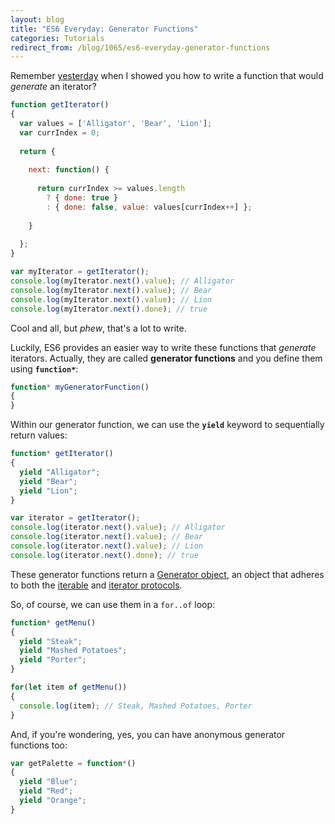 ```yaml
---
layout: blog
title: "ES6 Everyday: Generator Functions"
categories: Tutorials
redirect_from: /blog/1065/es6-everyday-generator-functions
---
```


Remember [yesterday](http://www.loganfranken.com/blog/886/es6-everyday-the-iterator-protocol/) when I showed you how to write a function that would _generate_ an iterator?

```javascript
function getIterator()
{
  var values = ['Alligator', 'Bear', 'Lion'];
  var currIndex = 0;
  
  return {
    
    next: function() {
      
      return currIndex >= values.length
        ? { done: true }
      	: { done: false, value: values[currIndex++] };
      
    }
    
  };
}

var myIterator = getIterator();
console.log(myIterator.next().value); // Alligator
console.log(myIterator.next().value); // Bear
console.log(myIterator.next().value); // Lion
console.log(myIterator.next().done); // true
```

Cool and all, but _phew_, that's a lot to write.

Luckily, ES6 provides an easier way to write these functions that _generate_ iterators. Actually, they are called **generator functions** and you define them using **`function*`**:

```javascript
function* myGeneratorFunction()
{
}
```

Within our generator function, we can use the **`yield`** keyword to sequentially return values:

```javascript
function* getIterator()
{
  yield "Alligator";
  yield "Bear";
  yield "Lion";
}

var iterator = getIterator();
console.log(iterator.next().value); // Alligator
console.log(iterator.next().value); // Bear
console.log(iterator.next().value); // Lion
console.log(iterator.next().done); // true
```

These generator functions return a [Generator object](https://developer.mozilla.org/en-US/docs/Web/JavaScript/Reference/Global_Objects/Generator), an object that adheres to both the [iterable](http://www.loganfranken.com/blog/884/es6-everyday-for-of-loops-and-the-iterable-protocol/) and [iterator protocols](http://www.loganfranken.com/blog/886/es6-everyday-the-iterator-protocol/).

So, of course, we can use them in a `for..of` loop:

```javascript
function* getMenu()
{
  yield "Steak";
  yield "Mashed Potatoes";
  yield "Porter";
}

for(let item of getMenu())
{
  console.log(item); // Steak, Mashed Potatoes, Porter
}
```

And, if you're wondering, yes, you can have anonymous generator functions too:

```javascript
var getPalette = function*()
{
  yield "Blue";
  yield "Red";
  yield "Orange";
}
```
